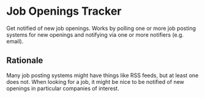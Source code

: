 # Job Openings Tracker
Get notified of new job openings. Works by polling one or more job posting systems for new openings and notifying via one or more notifiers (e.g. email).

## Rationale
Many job posting systems might have things like RSS feeds, but at least one does not. When looking for a job, it might be nice to be notified of new openings in particular companies of interest.
